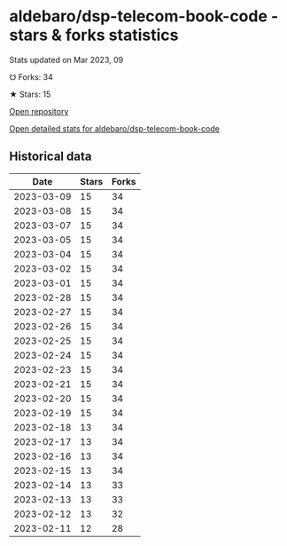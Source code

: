 # aldebaro/dsp-telecom-book-code - stars & forks statistics

Stats updated on Mar 2023, 09

☋ Forks: 34

★ Stars: 15

[Open repository](https://github.com/aldebaro/dsp-telecom-book-code)

[Open detailed stats for aldebaro/dsp-telecom-book-code](https://reviewgithub.com/rep/aldebaro/dsp-telecom-book-code)

## Historical data
| Date | Stars | Forks |
|------|-------|-------|
| 2023-03-09 | 15 | 34 | 
| 2023-03-08 | 15 | 34 | 
| 2023-03-07 | 15 | 34 | 
| 2023-03-05 | 15 | 34 | 
| 2023-03-04 | 15 | 34 | 
| 2023-03-02 | 15 | 34 | 
| 2023-03-01 | 15 | 34 | 
| 2023-02-28 | 15 | 34 | 
| 2023-02-27 | 15 | 34 | 
| 2023-02-26 | 15 | 34 | 
| 2023-02-25 | 15 | 34 | 
| 2023-02-24 | 15 | 34 | 
| 2023-02-23 | 15 | 34 | 
| 2023-02-21 | 15 | 34 | 
| 2023-02-20 | 15 | 34 | 
| 2023-02-19 | 15 | 34 | 
| 2023-02-18 | 13 | 34 | 
| 2023-02-17 | 13 | 34 | 
| 2023-02-16 | 13 | 34 | 
| 2023-02-15 | 13 | 34 | 
| 2023-02-14 | 13 | 33 | 
| 2023-02-13 | 13 | 33 | 
| 2023-02-12 | 13 | 32 | 
| 2023-02-11 | 12 | 28 | 


